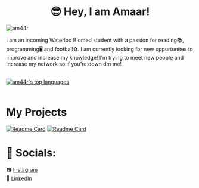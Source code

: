 <h1 align = "center"> 😎 Hey, I am Amaar!</h1>
<p align="left"> <img src="https://komarev.com/ghpvc/?username=am44r&label=Profile%20views&color=2e24bd&style=for-the-badge" alt="am44r" /> </p>
I am an incoming Waterloo Biomed student with a passion for reading📚, programming🖥️ and football⚽. I am currently looking for new oppurtunites to improve and increase my knowledge! I'm trying to meet new people and increase my network so if you're down dm me!<br/><br/>

[![am44r's top languages](https://github-readme-stats.vercel.app/api/top-langs/?username=am44r&hide=Processing&theme=onedark&hide_border=false&border_radius=3&card_width=250)](https://github.com/MostafaH04)
<br/><br/>


# My Projects <br />
[![Readme Card](https://github-readme-stats.vercel.app/api/pin/?username=am44r&repo=FoodSnap&theme=onedark)](https://github.com/am44r/FoodSnap)
[![Readme Card](https://github-readme-stats.vercel.app/api/pin/?username=am44r&repo=ICS4U0&theme=onedark)](https://github.com/am44r/ICS4U0)

# 🔗 Socials:<br />
📷 [Instagram](https://www.instagram.com/am44r.s) <br />
📜 [LinkedIn](https://www.linkedin.com/in/amaar-s-bba1991a9/) <br />

